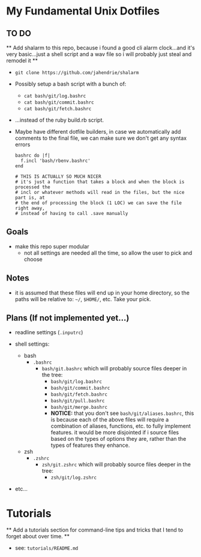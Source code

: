 
# My Fundamental Unix Dotfiles

## TO DO ##

** Add shalarm to this repo, because i found a good cli alarm clock...and it's
very basic...just a shell script and a wav file so i will probably just steal
and remodel it **

* `git clone https://github.com/jahendrie/shalarm`

* Possibly setup a bash script with a bunch of:
  * `cat bash/git/log.bashrc`
  * `cat bash/git/commit.bashrc`
  * `cat bash/git/fetch.bashrc`
* ...instead of the ruby build.rb script.

* Maybe have different dotfile builders, in case we automatically add comments
  to the final file, we can make sure we don't get any syntax errors
  ```
  bashrc do |f|
    f.incl 'bash/rbenv.bashrc'
  end

  # THIS IS ACTUALLY SO MUCH NICER
  # it's just a function that takes a block and when the block is processed the
  # incl or whatever methods will read in the files, but the nice part is, at
  # the end of processing the block (1 LOC) we can save the file right away,
  # instead of having to call .save manually
  ```

## Goals

* make this repo super modular
  * not all settings are needed all the time, so allow the user to pick and
    choose

## Notes

* it is assumed that these files will end up in your home directory, so the
  paths will be relative to: `~/`, `$HOME/`, etc.  Take your pick.

## Plans (If not implemented yet...)

* readline settings (`.inputrc`)
* shell settings:
  * bash
    * `.bashrc`
      * `bash/git.bashrc` which will probably source files deeper in the tree:
        * `bash/git/log.bashrc`
        * `bash/git/commit.bashrc`
        * `bash/git/fetch.bashrc`
        * `bash/git/pull.bashrc`
        * `bash/git/merge.bashrc`
        * **NOTICE:** that you don't see `bash/git/aliases.bashrc`, this is
          because each of the above files will require a combination of aliases,
          functions, etc. to fully implement features.  it would be more
          disjointed if i source files based on the types of options they are,
          rather than the types of features they enhance.
  * zsh
    * `.zshrc`
      * `zsh/git.zshrc` which will probably source files deeper in the tree:
        * `zsh/git/log.zshrc`

* etc...


# Tutorials

** Add a tutorials section for command-line tips and tricks that I tend to
forget about over time. **

* see: `tutorials/README.md`


